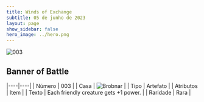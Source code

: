 ```yaml
---
title: Winds of Exchange
subtitle: 05 de junho de 2023
layout: page
show_sidebar: false
hero_image: ../hero.png
---
```


![003](https://mastervault-storage-prod.s3.amazonaws.com/media/card_front/en/600_003_dc3d1522a9b9_en.png)


## Banner of Battle

|----|----|
| Número | 003 |
| Casa | ![Brobnar](https://archonarcana.com/images/thumb/e/e0/Brobnar.png/22px-Brobnar.png "Brobnar") |
| Tipo | Artefato |
| Atributos | Item |
| Texto | Each friendly creature gets +1 power. |
| Raridade | Rara |
